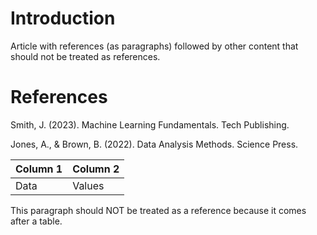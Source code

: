 # Introduction

Article with references (as paragraphs) followed by other content that should not be treated as references.

# References

Smith, J. (2023). Machine Learning Fundamentals. Tech Publishing.

Jones, A., & Brown, B. (2022). Data Analysis Methods. Science Press.

| Column 1 | Column 2 |
| -------- | -------- |
| Data     | Values   |

This paragraph should NOT be treated as a reference because it comes after a table.
